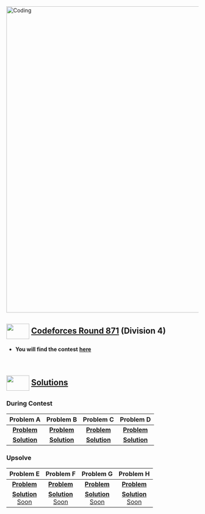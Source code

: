 <img alt="Coding" width="800px" src="https://cdn.dribbble.com/users/1959912/screenshots/6463995/competition_dribbble.gif">

## <img src = "https://cdn.dribbble.com/users/2131993/screenshots/4948736/media/421d4ed2f3d23c73d64d20963f61f422.gif" align = "center" width = "60px" height = "40px"> [ Codeforces Round 871](https://codeforces.com/contest/1829) (Division 4)

- **You will find the contest** [**here**](https://codeforces.com/contest/1829)

<br>

## <img src = "https://cdn.dribbble.com/users/1138721/screenshots/10809828/media/478d32b2e65c8c3194b7f2154e179231.gif" align = "center" width = "60px" height = "40px"> [ Solutions](#solutions)

### During Contest
|**Problem A**|**Problem B**|**Problem C**|**Problem D**|
|:--:|:--:|:--:|:--:|
|[**Problem**](https://codeforces.com/contest/1829/problem/A)|[**Problem**](https://codeforces.com/contest/1829/problem/B)|[**Problem**](https://codeforces.com/contest/1829/problem/C)|[**Problem**](https://codeforces.com/contest/1829/problem/D)|
|[**Solution**](https://github.com/khalid586/Live-and-Virtual-Contests/blob/main/Virtual%20Contests/CF%20round%20871/CF%201829A.cpp)| [**Solution**](https://github.com/khalid586/Live-and-Virtual-Contests/blob/main/Virtual%20Contests/CF%20round%20871/CF%201829B.cpp)| [**Solution**](https://github.com/khalid586/Live-and-Virtual-Contests/blob/main/Virtual%20Contests/CF%20round%20871/CF%201829C.cpp)|[**Solution**](https://github.com/khalid586/Live-and-Virtual-Contests/blob/main/Virtual%20Contests/CF%20round%20871/CF%201829D.cpp)|


### Upsolve

|**Problem E**|**Problem F**|**Problem G**|**Problem H**|
|:--:|:--:|:--:|:--:|
|[**Problem**](https://codeforces.com/contest/1878/problem/)|[**Problem**](https://codeforces.com/contest/1878/problem/E)|[**Problem**](https://codeforces.com/contest/1878/problem/F)|[**Problem**]()|
|[**Solution**<br>Soon]()| [**Solution**<br>Soon]()| [**Solution**<br>Soon]()|[**Solution**<br>Soon]()|



